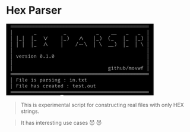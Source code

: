 # Hex Parser

![Hex Parser](/img/hex-parser.png)

> This is experimental script for constructing real files with only HEX strings.

> It has interesting use cases 😈 :smiling_imp:
